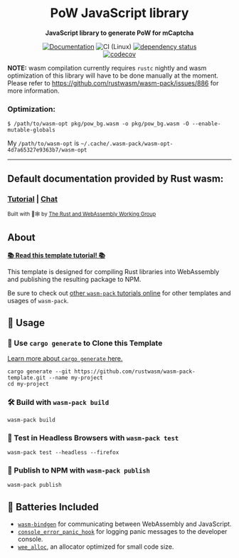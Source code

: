 <div align="center">

  <h1>PoW JavaScript library</h1>

  <strong>JavaScript library to generate PoW for mCaptcha</strong>

  [![Documentation](https://img.shields.io/badge/docs-master-blue)](https://mcaptcha.github.io/mCaptcha/browser/index.html)
![CI (Linux)](<https://github.com/mCaptcha/browser/workflows/CI%20(Linux)/badge.svg>)
[![dependency status](https://deps.rs/repo/github/mCaptcha/browser/status.svg)](https://deps.rs/repo/github/mCaptcha/browser)
<br />
[![codecov](https://codecov.io/gh/mCaptcha/browser/branch/master/graph/badge.svg)](https://codecov.io/gh/mCaptcha/browser)

</div>

**NOTE:** wasm compilation currently requires `rustc` nightly and
wasm optimization of this library will have to be done manually at the
moment. Please refer to https://github.com/rustwasm/wasm-pack/issues/886
for more information.

### Optimization:
```
$ /path/to/wasm-opt pkg/pow_bg.wasm -o pkg/pow_bg.wasm -O --enable-mutable-globals
```
My `/path/to/wasm-opt` is `~/.cache/.wasm-pack/wasm-opt-4d7a65327e9363b7/wasm-opt`


----

<h2>  Default documentation provided by Rust wasm: </h2>

  <h3>
    <a href="https://rustwasm.github.io/docs/wasm-pack/tutorials/npm-browser-packages/index.html">Tutorial</a>
    <span> | </span>
    <a href="https://discordapp.com/channels/442252698964721669/443151097398296587">Chat</a>
  </h3>

  <sub>Built with 🦀🕸 by <a href="https://rustwasm.github.io/">The Rust and WebAssembly Working Group</a></sub>
</div>

## About

[**📚 Read this template tutorial! 📚**][template-docs]

This template is designed for compiling Rust libraries into WebAssembly and
publishing the resulting package to NPM.

Be sure to check out [other `wasm-pack` tutorials online][tutorials] for other
templates and usages of `wasm-pack`.

[tutorials]: https://rustwasm.github.io/docs/wasm-pack/tutorials/index.html
[template-docs]: https://rustwasm.github.io/docs/wasm-pack/tutorials/npm-browser-packages/index.html

## 🚴 Usage

### 🐑 Use `cargo generate` to Clone this Template

[Learn more about `cargo generate` here.](https://github.com/ashleygwilliams/cargo-generate)

```
cargo generate --git https://github.com/rustwasm/wasm-pack-template.git --name my-project
cd my-project
```

### 🛠️ Build with `wasm-pack build`

```
wasm-pack build
```

### 🔬 Test in Headless Browsers with `wasm-pack test`

```
wasm-pack test --headless --firefox
```

### 🎁 Publish to NPM with `wasm-pack publish`

```
wasm-pack publish
```

## 🔋 Batteries Included

* [`wasm-bindgen`](https://github.com/rustwasm/wasm-bindgen) for communicating
  between WebAssembly and JavaScript.
* [`console_error_panic_hook`](https://github.com/rustwasm/console_error_panic_hook)
  for logging panic messages to the developer console.
* [`wee_alloc`](https://github.com/rustwasm/wee_alloc), an allocator optimized
  for small code size.
